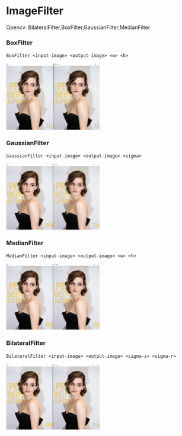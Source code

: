 # ImageFilter
Opencv: BilateralFilter,BoxFilter,GaussianFilter,MedianFilter


### BoxFilter
```
BoxFilter <input-image> <output-image> <w> <h>
```
<img src="https://github.com/BestOreo/Pic-for-README.md/blob/master/ImageFilter/Contrast_BoxFilter.png" width="50%" height="50%" />


### GaussianFilter
```
GaussianFilter <input-image> <output-image> <sigma>
```
<img src="https://github.com/BestOreo/Pic-for-README.md/blob/master/ImageFilter/Contrast_GaussianFilter.png" width="50%" height="50%" />

### MedianFilter
```
MedianFilter <input-image> <output-image> <w> <h>
```
<img src="https://github.com/BestOreo/Pic-for-README.md/blob/master/ImageFilter/Contrast_MedianFilter.png" width="50%" height="50%" />

### BilateralFilter
```
BilateralFilter <input-image> <output-image> <sigma-s> <sigma-r>
```
<img src="https://github.com/BestOreo/Pic-for-README.md/blob/master/ImageFilter/Contrast_BilateraFilter.png" width="50%" height="50%" />
